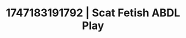 ---
categories:
- Slow burn erotica
- Intimate moaning
- Virtual reality
- Real couple content
- Cheerleader roleplay
image: /assets/images/1747183191792.jpg
layout: post
seo:
  description: Featured content with sensual Scat Fetish, ABDL Play. HD images available.
  keywords: Scat Fetish, ABDL Play
  og_image: /assets/images/1747183191792.jpg
  schema_type: VisualArtwork
tags:
- ABDL Play
- '#1747183191792'
- Scat Fetish
title: 1747183191792 | Scat Fetish ABDL Play
---